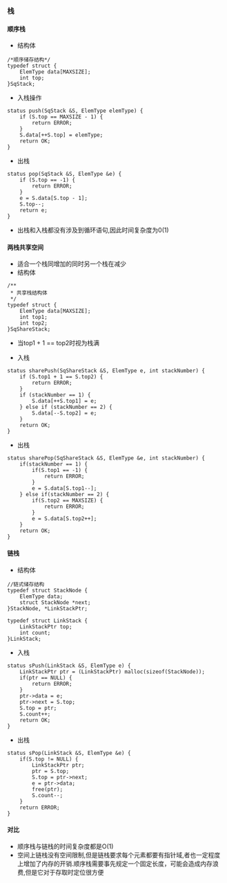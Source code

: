 ### 栈

#### 顺序栈

* 结构体

```
/*顺序储存结构*/
typedef struct {
    ElemType data[MAXSIZE];
    int top;
}SqStack;
```

* 入栈操作

```
status push(SqStack &S, ElemType elemType) {
    if (S.top == MAXSIZE - 1) {
        return ERROR;
    }
    S.data[++S.top] = elemType;
    return OK;
}
```

* 出栈

```
status pop(SqStack &S, ElemType &e) {
    if (S.top == -1) {
        return ERROR;
    }
    e = S.data[S.top - 1];
    S.top--;
    return e;
}
```

* 出栈和入栈都没有涉及到循环语句,因此时间复杂度为0(1)

#### 两栈共享空间

* 适合一个栈同增加的同时另一个栈在减少
* 结构体

```
/**
 * 共享栈结构体
 */
typedef struct {
    ElemType data[MAXSIZE];
    int top1;
    int top2;
}SqShareStack;
```

* 当top1 + 1 == top2时视为栈满

* 入栈

```
status sharePush(SqShareStack &S, ElemType e, int stackNumber) {
    if (S.top1 + 1 == S.top2) {
        return ERROR;
    }
    if (stackNumber == 1) {
        S.data[++S.top1] = e;
    } else if (stackNumber == 2) {
        S.data[--S.top2] = e;
    }
    return OK;
}
```

* 出栈

```
status sharePop(SqShareStack &S, ElemType &e, int stackNumber) {
    if(stackNumber == 1) {
        if(S.top1 == -1) {
            return ERROR;
        }
        e = S.data[S.top1--];
    } else if(stackNumber == 2) {
        if(S.top2 == MAXSIZE) {
            return ERROR;
        }
        e = S.data[S.top2++];
    }
    return OK;
}
```

#### 链栈

* 结构体
```
//链式储存结构
typedef struct StackNode {
    ElemType data;
    struct StackNode *next;
}StackNode, *LinkStackPtr;

typedef struct LinkStack {
    LinkStackPtr top;
    int count;
}LinkStack;
```

* 入栈
```
status sPush(LinkStack &S, ElemType e) {
    LinkStackPtr ptr = (LinkStackPtr) malloc(sizeof(StackNode));
    if(ptr == NULL) {
        return ERROR;
    }
    ptr->data = e;
    ptr->next = S.top;
    S.top = ptr;
    S.count++;
    return OK;
}
```

* 出栈
```
status sPop(LinkStack &S, ElemType &e) {
    if(S.top != NULL) {
        LinkStackPtr ptr;
        ptr = S.top;
        S.top = ptr->next;
        e = ptr->data;
        free(ptr);
        S.count--;
    }
    return ERROR;
}
```

#### 对比
* 顺序栈与链栈的时间复杂度都是O(1)
* 空间上链栈没有空间限制,但是链栈要求每个元素都要有指针域,者也一定程度上增加了内存的开销.顺序栈需要事先规定一个固定长度，可能会造成内存浪费,但是它对于存取时定位很方便
